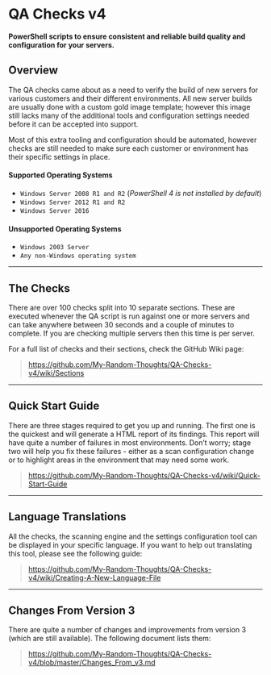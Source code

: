 # QA Checks v4
**PowerShell scripts to ensure consistent and reliable build quality and configuration for your servers.**

## Overview
The QA checks came about as a need to verify the build of new servers for various customers and their different environments.  All new server builds are usually done with a custom gold image template; however this image still lacks many of the additional tools and configuration settings needed before it can be accepted into support.

Most of this extra tooling and configuration should be automated, however checks are still needed to make sure each customer or environment has their specific settings in place.

#### Supported Operating Systems
   - `Windows Server 2008 R1 and R2` (*PowerShell 4 is not installed by default*)
   - `Windows Server 2012 R1 and R2`
   - `Windows Server 2016`

#### Unsupported Operating Systems
   - `Windows 2003 Server`
   - `Any non-Windows operating system`

---
## The Checks
There are over 100 checks split into 10 separate sections.  These are executed whenever the QA script is run against one or more servers and can take anywhere between 30 seconds and a couple of minutes to complete.  If you are checking multiple servers then this time is per server.  

For a full list of checks and their sections, check the GitHub Wiki page:
   > https://github.com/My-Random-Thoughts/QA-Checks-v4/wiki/Sections

---
## Quick Start Guide
There are three stages required to get you up and running.  The first one is the quickest and will generate a HTML report of its findings.  This report will have quite a number of failures in most environments.  Don’t worry; stage two will help you fix these failures - either as a scan configuration change or to highlight areas in the environment that may need some work.
   > https://github.com/My-Random-Thoughts/QA-Checks-v4/wiki/Quick-Start-Guide

---
## Language Translations
All the checks, the scanning engine and the settings configuration tool can be displayed in your specific language.  If you want to help out translating this tool, please see the following guide:
   > https://github.com/My-Random-Thoughts/QA-Checks-v4/wiki/Creating-A-New-Language-File


---
## Changes From Version 3
There are quite a number of changes and improvements from version 3 (which are still available).  The following document lists them:
   > https://github.com/My-Random-Thoughts/QA-Checks-v4/blob/master/Changes_From_v3.md
